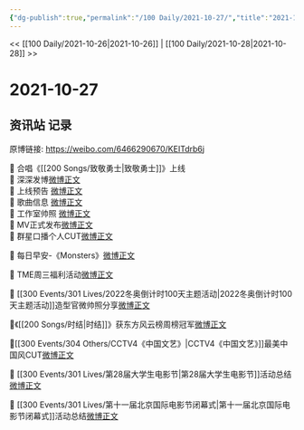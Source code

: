 ```yaml
---
{"dg-publish":true,"permalink":"/100 Daily/2021-10-27/","title":"2021-10-27","created":"2022-12-23T11:48:37.000+08:00","updated":"2023-04-10T14:30:26.823+08:00"}
---
```



<< [[100 Daily/2021-10-26\|2021-10-26]] | [[100 Daily/2021-10-28\|2021-10-28]] >>

# 2021-10-27

## 资讯站 记录

原博链接: https://weibo.com/6466290670/KEITdrb6j

🌟 合唱《[[200 Songs/致敬勇士\|致敬勇士]]》上线  
💫 深深发博[微博正文](https://m.weibo.cn/6466290670/4696958658416131)  
💫 上线预告 [微博正文](https://m.weibo.cn/6466290670/4696932259726976)  
💫 歌曲信息 [微博正文](https://m.weibo.cn/6466290670/4696970969746429)  
💫 工作室帅照 [微博正文](https://m.weibo.cn/6466290670/4697029840473502)  
💫 MV正式发布[微博正文](https://m.weibo.cn/6466290670/4696958466263700)  
💫 群星口播个人CUT[微博正文](https://m.weibo.cn/6466290670/4696961574505777)

🌟 每日早安-《Monsters》[微博正文](https://m.weibo.cn/6466290670/4696822998894757)

🌟 TME周三福利活动[微博正文](https://m.weibo.cn/6466290670/4697007400157756)

🌟 [[300 Events/301 Lives/2022冬奥倒计时100天主题活动\|2022冬奥倒计时100天主题活动]]造型官微帅照分享[微博正文](https://m.weibo.cn/6466290670/4696843105076764)

🌟《[[200 Songs/时结\|时结]]》获东方风云榜周榜冠军[微博正文](https://m.weibo.cn/6466290670/4696927830280738)

🌟[[300 Events/304 Others/CCTV4《中国文艺》\|CCTV4《中国文艺》]]最美中国风CUT[微博正文](https://m.weibo.cn/6466290670/4696895038948399)

🌟 [[300 Events/301 Lives/第28届大学生电影节\|第28届大学生电影节]]活动总结[微博正文](https://m.weibo.cn/6466290670/4696899057616619)

🌟 [[300 Events/301 Lives/第十一届北京国际电影节闭幕式\|第十一届北京国际电影节闭幕式]]活动总结[微博正文](https://m.weibo.cn/6466290670/4696898978450131)
